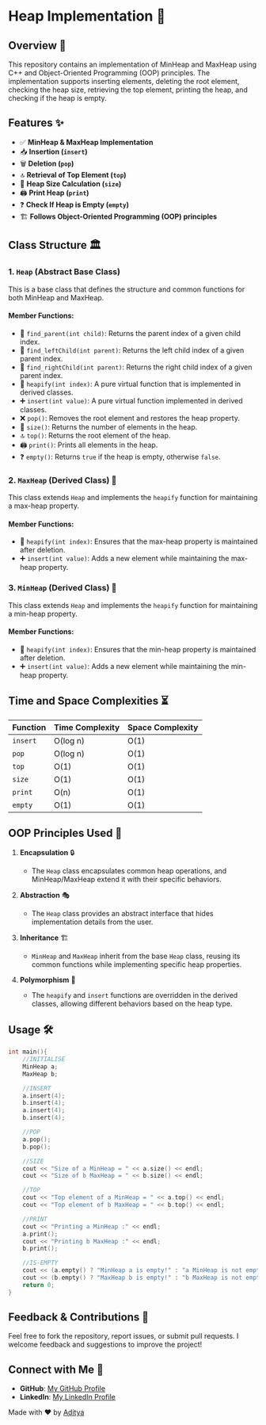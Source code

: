 # Heap Implementation 🚀

## Overview 📌
This repository contains an implementation of MinHeap and MaxHeap using C++ and Object-Oriented Programming (OOP) principles. The implementation supports inserting elements, deleting the root element, checking the heap size, retrieving the top element, printing the heap, and checking if the heap is empty.

## Features ✨
- ✅ **MinHeap & MaxHeap Implementation**
- 📥 **Insertion (`insert`)**
- 🗑️ **Deletion (`pop`)**
- 🔝 **Retrieval of Top Element (`top`)**
- 📏 **Heap Size Calculation (`size`)**
- 🖨️ **Print Heap (`print`)**
- ❓ **Check If Heap is Empty (`empty`)**
- 🏗️ **Follows Object-Oriented Programming (OOP) principles**

## Class Structure 🏛️
### 1. `Heap` (Abstract Base Class)
This is a base class that defines the structure and common functions for both MinHeap and MaxHeap.

#### Member Functions:
- 🔄 `find_parent(int child)`: Returns the parent index of a given child index.
- 🔄 `find_leftChild(int parent)`: Returns the left child index of a given parent index.
- 🔄 `find_rightChild(int parent)`: Returns the right child index of a given parent index.
- 🔧 `heapify(int index)`: A pure virtual function that is implemented in derived classes.
- ➕ `insert(int value)`: A pure virtual function implemented in derived classes.
- ❌ `pop()`: Removes the root element and restores the heap property.
- 📏 `size()`: Returns the number of elements in the heap.
- 🔝 `top()`: Returns the root element of the heap.
- 🖨️ `print()`: Prints all elements in the heap.
- ❓ `empty()`: Returns `true` if the heap is empty, otherwise `false`.

### 2. `MaxHeap` (Derived Class) 🔺
This class extends `Heap` and implements the `heapify` function for maintaining a max-heap property.

#### Member Functions:
- 🔄 `heapify(int index)`: Ensures that the max-heap property is maintained after deletion.
- ➕ `insert(int value)`: Adds a new element while maintaining the max-heap property.

### 3. `MinHeap` (Derived Class) 🔻
This class extends `Heap` and implements the `heapify` function for maintaining a min-heap property.

#### Member Functions:
- 🔄 `heapify(int index)`: Ensures that the min-heap property is maintained after deletion.
- ➕ `insert(int value)`: Adds a new element while maintaining the min-heap property.

## Time and Space Complexities ⏳

| Function   | Time Complexity | Space Complexity |
|------------|----------------|------------------|
| `insert`   | O(log n)       | O(1)             |
| `pop`      | O(log n)       | O(1)             |
| `top`      | O(1)           | O(1)             |
| `size`     | O(1)           | O(1)             |
| `print`    | O(n)           | O(1)             |
| `empty`    | O(1)           | O(1)             |

## OOP Principles Used 🎯
1. **Encapsulation** 🔒
   - The `Heap` class encapsulates common heap operations, and MinHeap/MaxHeap extend it with their specific behaviors.
   
2. **Abstraction** 🎭
   - The `Heap` class provides an abstract interface that hides implementation details from the user.
   
3. **Inheritance** 🏗️
   - `MinHeap` and `MaxHeap` inherit from the base `Heap` class, reusing its common functions while implementing specific heap properties.
   
4. **Polymorphism** 🔄
   - The `heapify` and `insert` functions are overridden in the derived classes, allowing different behaviors based on the heap type.

## Usage 🛠️
```cpp
int main(){
    //INITIALISE
    MinHeap a;
    MaxHeap b;

    //INSERT
    a.insert(4);
    b.insert(4);
    a.insert(4);
    b.insert(4);

    //POP
    a.pop();
    b.pop();

    //SIZE
    cout << "Size of a MinHeap = " << a.size() << endl;
    cout << "Size of b MaxHeap = " << b.size() << endl;

    //TOP
    cout << "Top element of a MinHeap = " << a.top() << endl;
    cout << "Top element of b MaxHeap = " << b.top() << endl;

    //PRINT
    cout << "Printing a MinHeap :" << endl;
    a.print();
    cout << "Printing b MaxHeap :" << endl;
    b.print();

    //IS-EMPTY
    cout << (a.empty() ? "MinHeap a is empty!" : "a MinHeap is not empty!") << endl;
    cout << (b.empty() ? "MaxHeap b is empty!" : "b MaxHeap is not empty!") << endl;
    return 0;
}
```

## Feedback & Contributions 🙌
Feel free to fork the repository, report issues, or submit pull requests.
I welcome feedback and suggestions to improve the project!

## Connect with Me 🌟 

- **GitHub**: [My GitHub Profile](https://github.com/tejash-exe)  
- **LinkedIn**: [My LinkedIn Profile](https://www.linkedin.com/in/aditya-choudhary-31137b291/)  

Made with ❤️ by [Aditya](https://github.com/tejash-exe)